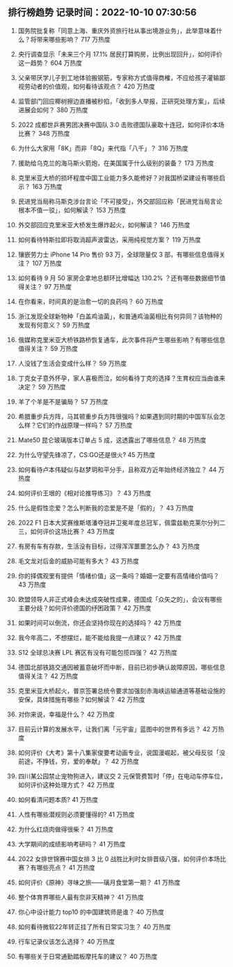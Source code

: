 
## 排行榜趋势 记录时间：2022-10-10 07:30:56
  
  1. 国务院批复称「同意上海、重庆外资旅行社从事出境游业务」，此举意味着什么？将带来哪些影响？ 717 万热度
    
  2. 央行调查显示「未来三个月 17.1% 居民打算购房，比例出现回升」，如何评价这一趋势？ 604 万热度
    
  3. 父亲带厌学儿子到工地体验搬钢筋，专家称方式值得商榷，不应给孩子灌输鄙视劳动者的价值观，如何看待该观点？ 420 万热度
    
  4. 监管部门回应椰树擦边直播被秒掐，「收到多人举报，正研究处理方案」，后续进展会如何？ 380 万热度
    
  5. 2022 成都世乒赛男团决赛中国队 3:0 击败德国队豪取十连冠，如何评价本场比赛？ 348 万热度
    
  6. 为什么大家用「8K」而非「8Q」来代指「八千」？ 316 万热度
    
  7. 援助给乌克兰的海马斯火箭炮，在美国属于什么级别的装备？ 173 万热度
    
  8. 克里米亚大桥的损坏程度中国工业能力多久能修好？对我国桥梁建设有哪些启示？ 163 万热度
    
  9. 民进党当局称马斯克涉台言论「不可接受」，外交部回应称「民进党当局言论根本不值一驳」，如何解读？ 153 万热度
    
  10. 外交部回应克里米亚大桥发生爆炸起火，如何解读？ 146 万热度
    
  11. 如何看待特斯拉即将取消超声波雷达，采用纯视觉方案？ 119 万热度
    
  12. 镶嵌劳力士 iPhone 14 Pro 售价 93 万，全球限量仅 3 部，有哪些信息值得关注？ 107 万热度
    
  13. 如何看待 9 月 50 家房企拿地总额环比增幅达 130.2% ？还有哪些数据细节值得关注？ 97 万热度
    
  14. 在你看来，时间真的是治愈一切的良药吗？ 60 万热度
    
  15. 浙江发现全球新物种「白盖鸡油菌」，和普通鸡油菌相比有何异同？该物种的发现有何意义？ 59 万热度
    
  16. 俄媒称克里米亚大桥铁路桥恢复通车，此次事件将产生哪些影响？有哪些信息值得关注？ 59 万热度
    
  17. 人没钱了生活会变成什么样？ 59 万热度
    
  18. 丁克女子意外怀孕，家人喜极而泣，如何看待丁克的选择？生育权应当由谁来决定？ 59 万热度
    
  19. 羊了个羊是不是骗局？ 57 万热度
    
  20. 希腊重步兵方阵，马其顿重步兵方阵很强吗？如果遇到同时期的中国军队会怎么样？它们的作战原理一样吗？ 57 万热度
    
  21. Mate50 昆仑玻璃版本订单占 5 成，这透露出了哪些信息？ 48 万热度
    
  22. 为什么守望先锋凉了，CS:GO还是很火? 45 万热度
    
  23. 如何看待卢本伟疑似与赵梦玥和平分手，且称双方近年始终经济独立？ 44 万热度
    
  24. 如何评价王垠的《相对论推导练习》？ 43 万热度
    
  25. 什么是假性恋爱？怎么判断我的恋爱是不是「假的」？ 43 万热度
    
  26. 2022 F1 日本大奖赛维斯塔潘夺冠并卫冕年度总冠军，佩雷兹勒克莱尔分列二三，如何评价这场比赛？ 43 万热度
    
  27. 有房有车有存款，生活没有目标，过得浑浑噩噩怎么办？ 43 万热度
    
  28. 毛文龙对后金的威胁可能有多大？ 43 万热度
    
  29. 你的择偶观里有提供「情绪价值」这一条吗？婚姻一定要有高情绪价值吗？ 43 万热度
    
  30. 欧盟领导人非正式峰会未达成突破性成果，德国成「众矢之的」，会议有哪些主要分歧？如何评价德国的纾困政策？ 42 万热度
    
  31. 如果时间可以倒流，你还会坚持你现在的选择吗？ 42 万热度
    
  32. 我今年高二，不想摆烂，能不能给我提一点建议？ 42 万热度
    
  33. S12 全球总决赛 LPL 赛区有没有可能包揽四强？ 42 万热度
    
  34. 德国北部铁路交通因被蓄意破坏而中断，目前已初步确认故障原因，哪些信息值得关注？ 42 万热度
    
  35. 克里米亚大桥起火，普京签署总统令要求加强刻赤海峡运输通道等基础设施的安保，具体措施有哪些？如何解读？ 42 万热度
    
  36. 对你来说，幸福是什么？ 42 万热度
    
  37. 目前云计算的发展水平，让我们离「元宇宙」蓝图中的世界有多远？ 42 万热度
    
  38. 如何评价《大考》第十八集家俊要考动画专业，说国漫崛起，被父母反驳「没前途，不挣钱，穷，爱的奉献」？ 42 万热度
    
  39. 四川某公园禁止宠物狗进入，建议交 2 元保管费暂时「停」在电动车停车位，如何评价这种处理方式？ 42 万热度
    
  40. 如何看清问题本质? 41 万热度
    
  41. 人性有哪些潜规则必须要懂得的? 41 万热度
    
  42. 为什么红烧肉做得很柴？ 41 万热度
    
  43. 大学期间的成绩影响考研吗？ 41 万热度
    
  44. 2022 女排世锦赛中国女排 3 比 0 战胜比利时女排晋级八强，如何评价本场比赛？有哪些亮点？ 41 万热度
    
  45. 如何评价《原神》寻味之旅——璃月食堂第一期？ 41 万热度
    
  46. 整个体育界哪些人最有奈非天精神？ 41 万热度
    
  47. 你心中设计能力 top10 的中国建筑师是谁？ 40 万热度
    
  48. 如何看待微软22年转正挂了所有日常实习生？ 40 万热度
    
  49. 行车记录仪该怎么选择？ 40 万热度
    
  50. 有哪些关于日常通勤踏板摩托车的建议？ 40 万热度
    
